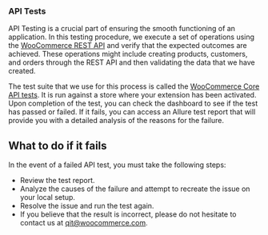 ### API Tests

API Testing is a crucial part of ensuring the smooth functioning of an application. In this testing procedure, we execute a set of operations using the [WooCommerce REST API](https://woocommerce.github.io/woocommerce-rest-api-docs/) and verify that the expected outcomes are achieved. These operations might include creating products, customers, and orders through the REST API and then validating the data that we have created.

The test suite that we use for this process is called the [WooCommerce Core API tests](https://github.com/woocommerce/woocommerce/tree/trunk/plugins/woocommerce/tests/api-core-tests). It is run against a store where your extension has been activated. Upon completion of the test, you can check the dashboard to see if the test has passed or failed. If it fails, you can access an Allure test report that will provide you with a detailed analysis of the reasons for the failure.

## What to do if it fails

In the event of a failed API test, you must take the following steps:
- Review the test report.
- Analyze the causes of the failure and attempt to recreate the issue on your local setup.
- Resolve the issue and run the test again.
- If you believe that the result is incorrect, please do not hesitate to contact us at qit@woocommerce.com.
